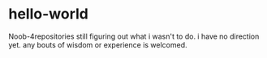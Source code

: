 # hello-world
Noob-4repositories
still figuring out what i wasn't to do. i have no direction yet. any bouts of wisdom or experience is welcomed.
